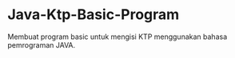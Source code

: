 # Java-Ktp-Basic-Program
Membuat program basic untuk mengisi KTP menggunakan bahasa pemrograman JAVA.
